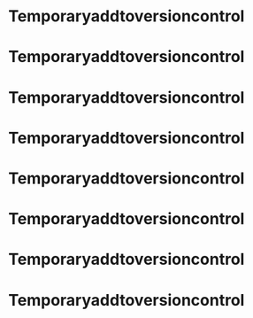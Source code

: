 # Temporaryaddtoversioncontrol
# Temporaryaddtoversioncontrol
# Temporaryaddtoversioncontrol
# Temporaryaddtoversioncontrol
# Temporaryaddtoversioncontrol
# Temporaryaddtoversioncontrol
# Temporaryaddtoversioncontrol
# Temporaryaddtoversioncontrol
